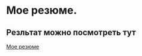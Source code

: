 # Мое резюме.

## Резльтат можно посмотреть тут

[Мое резюме](https://baranovdmitriy87.github.io/My-resume/)
